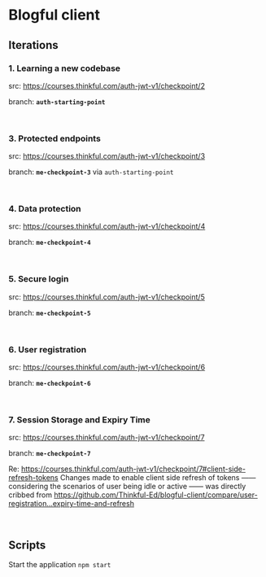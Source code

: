 # Blogful client

## Iterations

### 1. Learning a new codebase 
src: https://courses.thinkful.com/auth-jwt-v1/checkpoint/2

branch: **`auth-starting-point`**

<br />

### 3. Protected endpoints 
src: https://courses.thinkful.com/auth-jwt-v1/checkpoint/3

branch: **`me-checkpoint-3`** via `auth-starting-point`

<br />

### 4. Data protection
src: https://courses.thinkful.com/auth-jwt-v1/checkpoint/4

branch: **`me-checkpoint-4`**

<br />

### 5. Secure login
src: https://courses.thinkful.com/auth-jwt-v1/checkpoint/5

branch: **`me-checkpoint-5`**

<br />

### 6. User registration
src: https://courses.thinkful.com/auth-jwt-v1/checkpoint/6

branch: **`me-checkpoint-6`**

<br />

### 7. Session Storage and Expiry Time
src: https://courses.thinkful.com/auth-jwt-v1/checkpoint/7

branch: **`me-checkpoint-7`**

Re: https://courses.thinkful.com/auth-jwt-v1/checkpoint/7#client-side-refresh-tokens
Changes made to enable client side refresh of tokens —— considering the scenarios of user being idle or active —— was directly cribbed from https://github.com/Thinkful-Ed/blogful-client/compare/user-registration...expiry-time-and-refresh

<br />


## Scripts

Start the application `npm start`
